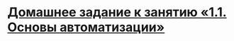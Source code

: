 # [Домашнее задание к занятию «1.1. Основы автоматизации»](https://github.com/netology-code/aqa-homeworks/tree/aqa4/basics)
